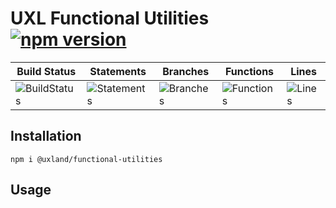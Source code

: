 # UXL Functional Utilities [![npm version](https://badge.fury.io/js/%40uxland%2Ffunctional-utilities.svg)](https://badge.fury.io/js/%40uxland%2Ffunctional-utilities)

| Build Status                                    | Statements                                    | Branches                                  | Functions                                   | Lines                               |
| ----------------------------------------------- | --------------------------------------------- | ----------------------------------------- | ------------------------------------------- | ----------------------------------- |
| ![BuildStatus](https://img.shields.io/badge/Build-Passing-brightgreen.svg "Building Status") | ![Statements](https://img.shields.io/badge/Coverage-86.17%25-yellow.svg "Make me better!") | ![Branches](https://img.shields.io/badge/Coverage-37.14%25-red.svg "Make me better!") | ![Functions](https://img.shields.io/badge/Coverage-85.32%25-yellow.svg "Make me better!") | ![Lines](https://img.shields.io/badge/Coverage-86.37%25-yellow.svg "Make me better!") |

## Installation

`npm i @uxland/functional-utilities`

## Usage
